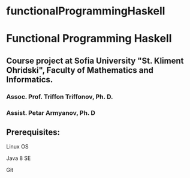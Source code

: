 # functionalProgrammingHaskell
<h1>Functional Programming Haskell</h1>

<h2>Course project at Sofia University "St. Kliment Ohridski", Faculty of Mathematics and Informatics.</h2>

<h3>Assoc. Prof. Triffon Triffonov, Ph. D.</h3>
<h3>Assist. Petar Armyanov, Ph. D</h3>

<h2>Prerequisites:</h2>
<p>Linux OS</p>
<p>Java 8 SE</p>
<p>Git</p>
